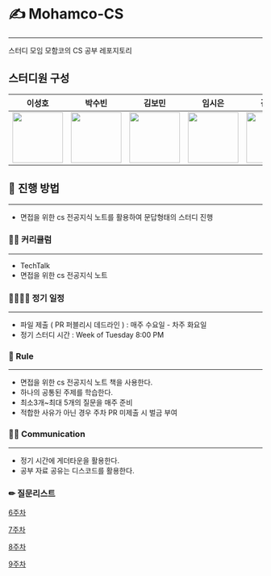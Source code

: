 # ✍ Mohamco-CS
*****************
스터디 모임 모함코의 CS 공부 레포지토리

##  스터디원 구성
| 이성호| 박수빈| 김보민| 임시은| 김지현| 신태우| 최낙주                                                                                                   |
| --------------------------------------------------------------------------------------------------------------- | ---------------------------------------------------------------------------------------------------------- | --------------------------------------------------------------------------------------------------------- | ----------------------------------------------------------------------------------------------------------- | -------------------------------------------------------------------------------------------------------------- | ----------------------------------------------------------------------------------------------------------- | -------------------------------------------------------------------------------------------------------- |
| [<img src="https://avatars.githubusercontent.com/u/39437170?v=4" width="100">](https://github.com/seonghoo1217) | [<img src="https://avatars.githubusercontent.com/u/77488652?v=4" width="100">](https://github.com/Siby1lA) | [<img src="https://avatars.githubusercontent.com/u/65716445?v=4" width="100">](https://github.com/bm4656) | [<img src="https://avatars.githubusercontent.com/u/97720335?v=4" width="100">](https://github.com/sineTlsl) | [<img src="https://avatars.githubusercontent.com/u/118197952?v=4" width="100">](https://github.com/debussySuh) | [<img src="https://avatars.githubusercontent.com/u/83945336?v=4" width="100">](https://github.com/frommF12) | [<img src="https://avatars.githubusercontent.com/u/102890326?v=4" width="100">](https://github.com/Gawq) |

## 🙌 진행 방법
************
- 면접을 위한 cs 전공지식 노트를 활용하여 문답형태의 스터디 진행

### 👨‍🎓 커리큘럼
*************
- TechTalk
- 면접을 위한 cs 전공지식 노트

### 👨‍👨‍👦‍👦 정기 일정
*****************
- 파일 제출 ( PR 퍼블리시 데드라인 ) : 매주 수요일 - 차주 화요일
- 정기 스터디 시간 : Week of Tuesday 8:00 PM 

### 🚦 Rule
**********************
- 면접을 위한 cs 전공지식 노트 책을 사용한다.
- 하나의 공통된 주제를 학습한다.
- 최소3개~최대 5개의 질문을 매주 준비
- 적합한 사유가 아닌 경우 주차 PR 미제출 시 벌금 부여

### 🙆‍♂ Communication
*******************
- 정기 시간에 게더타운을 활용한다.
- 공부 자료 공유는 디스코드를 활용한다.

### ✏ 질문리스트

[6주차](https://github.com/seonghoo1217/Mohamco-CS/blob/main/QnA/Qna_6week.md)

[7주차](https://github.com/seonghoo1217/Mohamco-CS/blob/main/QnA/QnA_7week.md)

[8주차](https://github.com/seonghoo1217/Mohamco-CS/blob/main/QnA/QnA_8week.md)

[9주차](https://github.com/seonghoo1217/Mohamco-CS/blob/main/QnA/QnA_9week.md)
